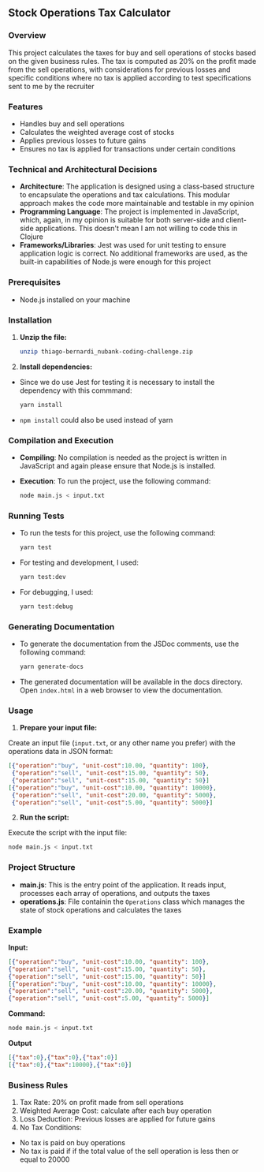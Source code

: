 ## Stock Operations Tax Calculator

### Overview

This project calculates the taxes for buy and sell operations of stocks based on the given business rules. The tax is computed as 20% on the profit made from the sell operations, with considerations for previous losses and specific conditions where no tax is applied according to test specifications sent to me by the recruiter

### Features

-   Handles buy and sell operations
-   Calculates the weighted average cost of stocks
-   Applies previous losses to future gains
-   Ensures no tax is applied for transactions under certain conditions

### Technical and Architectural Decisions

-   **Architecture**: The application is designed using a class-based structure to encapsulate the operations and tax calculations. This modular approach makes the code more maintainable and testable in my opinion
-   **Programming Language**: The project is implemented in JavaScript, which, again, in my opinion is suitable for both server-side and client-side applications. This doesn't mean I am not willing to code this in Clojure
-   **Frameworks/Libraries**: Jest was used for unit testing to ensure application logic is correct. No additional frameworks are used, as the built-in capabilities of Node.js were enough for this project

### Prerequisites

-   Node.js installed on your machine

### Installation

1. **Unzip the file:**

    ```sh
    unzip thiago-bernardi_nubank-coding-challenge.zip
    ```

2. **Install dependencies:**

-   Since we do use Jest for testing it is necessary to install the dependency with this commmand:

    ```sh
    yarn install
    ```

-   `npm install` could also be used instead of yarn

### Compilation and Execution

-   **Compiling**: No compilation is needed as the project is written in JavaScript and again please ensure that Node.js is installed.

-   **Execution**: To run the project, use the following command:

    ```sh
    node main.js < input.txt
    ```

### Running Tests

-   To run the tests for this project, use the following command:

    ```sh
    yarn test
    ```

-   For testing and development, I used:

    ```sh
    yarn test:dev
    ```

-   For debugging, I used:

    ```sh
    yarn test:debug
    ```

### Generating Documentation

-   To generate the documentation from the JSDoc comments, use the following command:

    ```sh
    yarn generate-docs
    ```

-   The generated documentation will be available in the docs directory. Open `index.html` in a web browser to view the documentation.

### Usage

1. **Prepare your input file:**

Create an input file (`input.txt`, or any other name you prefer) with the operations data in JSON format:

```json
[{"operation":"buy", "unit-cost":10.00, "quantity": 100},
 {"operation":"sell", "unit-cost":15.00, "quantity": 50},
 {"operation":"sell", "unit-cost":15.00, "quantity": 50}]
[{"operation":"buy", "unit-cost":10.00, "quantity": 10000},
 {"operation":"sell", "unit-cost":20.00, "quantity": 5000},
 {"operation":"sell", "unit-cost":5.00, "quantity": 5000}]
```

2. **Run the script:**

Execute the script with the input file:

```sh
node main.js < input.txt
```

### Project Structure

-   **main.js**: This is the entry point of the application. It reads input, processes each array of operations, and outputs the taxes
-   **operations.js**: File containin the `Operations` class which manages the state of stock operations and calculates the taxes

### Example

**Input:**

```json
[{"operation":"buy", "unit-cost":10.00, "quantity": 100},
{"operation":"sell", "unit-cost":15.00, "quantity": 50},
{"operation":"sell", "unit-cost":15.00, "quantity": 50}]
[{"operation":"buy", "unit-cost":10.00, "quantity": 10000},
{"operation":"sell", "unit-cost":20.00, "quantity": 5000},
{"operation":"sell", "unit-cost":5.00, "quantity": 5000}]
```

**Command:**

```sh
node main.js < input.txt
```

**Output**

```json
[{"tax":0},{"tax":0},{"tax":0}]
[{"tax":0},{"tax":10000},{"tax":0}]
```

### Business Rules

1. Tax Rate: 20% on profit made from sell operations
1. Weighted Average Cost: calculate after each buy operation
1. Loss Deduction: Previous losses are applied for future gains
1. No Tax Conditions:

-   No tax is paid on buy operations
-   No tax is paid if if the total value of the sell operation is less then or equal to 20000
